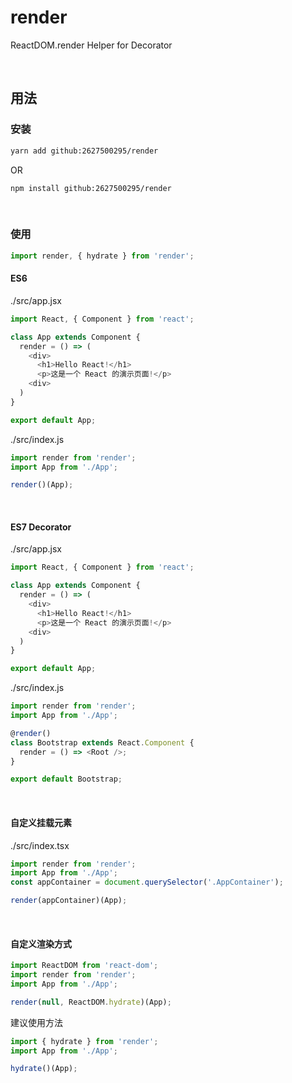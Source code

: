 # render
ReactDOM.render Helper for Decorator

&nbsp;

## 用法

### 安装

```bash
yarn add github:2627500295/render
```

OR

```
npm install github:2627500295/render
```

&nbsp;

### 使用

```javascript
import render, { hydrate } from 'render';
```

#### ES6

./src/app.jsx

```javascript
import React, { Component } from 'react';

class App extends Component {
  render = () => (
    <div>
      <h1>Hello React!</h1>
      <p>这是一个 React 的演示页面!</p>
    <div>
  )
}

export default App;
```

./src/index.js

```javascript
import render from 'render';
import App from './App';

render()(App);
```

&nbsp;

#### ES7 Decorator

./src/app.jsx

```javascript
import React, { Component } from 'react';

class App extends Component {
  render = () => (
    <div>
      <h1>Hello React!</h1>
      <p>这是一个 React 的演示页面!</p>
    <div>
  )
}

export default App;
```

./src/index.js

```javascript
import render from 'render';
import App from './App';

@render()
class Bootstrap extends React.Component {
  render = () => <Root />;
}

export default Bootstrap;
```

&nbsp;

#### 自定义挂载元素

./src/index.tsx

```javascript
import render from 'render';
import App from './App';
const appContainer = document.querySelector('.AppContainer');

render(appContainer)(App);
```

&nbsp;

#### 自定义渲染方式

```javascript
import ReactDOM from 'react-dom';
import render from 'render';
import App from './App';

render(null, ReactDOM.hydrate)(App);
```

建议使用方法

```javascript
import { hydrate } from 'render';
import App from './App';

hydrate()(App);
```